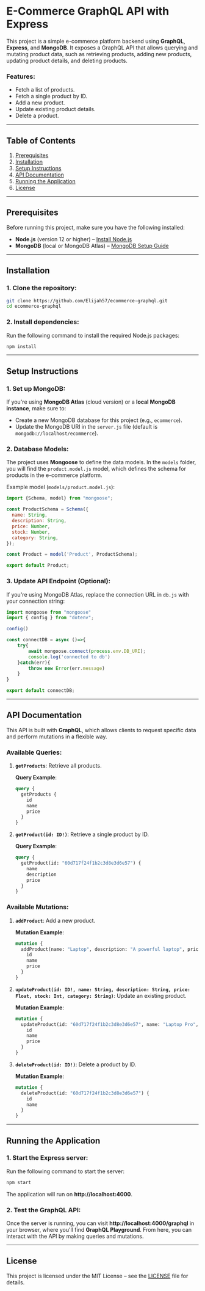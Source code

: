 # E-Commerce GraphQL API with Express

This project is a simple e-commerce platform backend using **GraphQL**, **Express**, and **MongoDB**. It exposes a GraphQL API that allows querying and mutating product data, such as retrieving products, adding new products, updating product details, and deleting products.

### Features:
- Fetch a list of products.
- Fetch a single product by ID.
- Add a new product.
- Update existing product details.
- Delete a product.

---

## Table of Contents

1. [Prerequisites](#prerequisites)
2. [Installation](#installation)
3. [Setup Instructions](#setup-instructions)
4. [API Documentation](#api-documentation)
5. [Running the Application](#running-the-application)
6. [License](#license)

---

## Prerequisites

Before running this project, make sure you have the following installed:

- **Node.js** (version 12 or higher) – [Install Node.js](https://nodejs.org/en/download/)
- **MongoDB** (local or MongoDB Atlas) – [MongoDB Setup Guide](https://www.mongodb.com/docs/manual/installation/)

---

## Installation

### 1. Clone the repository:

```bash
git clone https://github.com/Elijah57/ecommerce-graphql.git
cd ecommerce-graphql
```

### 2. Install dependencies:

Run the following command to install the required Node.js packages:

```bash
npm install
```

---

## Setup Instructions

### 1. Set up MongoDB:

If you're using **MongoDB Atlas** (cloud version) or a **local MongoDB instance**, make sure to:

- Create a new MongoDB database for this project (e.g., `ecommerce`).
- Update the MongoDB URI in the `server.js` file (default is `mongodb://localhost/ecommerce`).
  
### 2. Database Models:

The project uses **Mongoose** to define the data models. In the `models` folder, you will find the `product.model.js` model, which defines the schema for products in the e-commerce platform.

Example model (`models/product.model.js`):

```js
import {Schema, model} from "mongoose";

const ProductSchema = Schema({
  name: String,
  description: String,
  price: Number,
  stock: Number,
  category: String,
});

const Product = model('Product', ProductSchema);

export default Product;
```

### 3. Update API Endpoint (Optional):

If you're using MongoDB Atlas, replace the connection URL in `db.js` with your connection string:

```js
import mongoose from "mongoose"
import { config } from "dotenv";

config()

const connectDB = async ()=>{
    try{
        await mongoose.connect(process.env.DB_URI);
        console.log('connected to db')
    }catch(err){
        throw new Error(err.message)  
    } 
}

export default connectDB;
```

---

## API Documentation

This API is built with **GraphQL**, which allows clients to request specific data and perform mutations in a flexible way.

### Available Queries:

1. **`getProducts`**: Retrieve all products.

   **Query Example**:
   ```graphql
   query {
     getProducts {
       id
       name
       price
     }
   }
   ```

2. **`getProduct(id: ID!)`**: Retrieve a single product by ID.

   **Query Example**:
   ```graphql
   query {
     getProduct(id: "60d717f24f1b2c3d8e3d6e57") {
       name
       description
       price
     }
   }
   ```

### Available Mutations:

1. **`addProduct`**: Add a new product.

   **Mutation Example**:
   ```graphql
   mutation {
     addProduct(name: "Laptop", description: "A powerful laptop", price: 999.99, stock: 10, category: "Electronics") {
       id
       name
       price
     }
   }
   ```

2. **`updateProduct(id: ID!, name: String, description: String, price: Float, stock: Int, category: String)`**: Update an existing product.

   **Mutation Example**:
   ```graphql
   mutation {
     updateProduct(id: "60d717f24f1b2c3d8e3d6e57", name: "Laptop Pro", price: 1099.99) {
       id
       name
       price
     }
   }
   ```

3. **`deleteProduct(id: ID!)`**: Delete a product by ID.

   **Mutation Example**:
   ```graphql
   mutation {
     deleteProduct(id: "60d717f24f1b2c3d8e3d6e57") {
       id
       name
     }
   }
   ```

---

## Running the Application

### 1. Start the Express server:

Run the following command to start the server:

```bash
npm start
```

The application will run on **http://localhost:4000**.

### 2. Test the GraphQL API:

Once the server is running, you can visit **http://localhost:4000/graphql** in your browser, where you'll find **GraphQL Playground**. From here, you can interact with the API by making queries and mutations.

---

## License

This project is licensed under the MIT License – see the [LICENSE](LICENSE) file for details.
